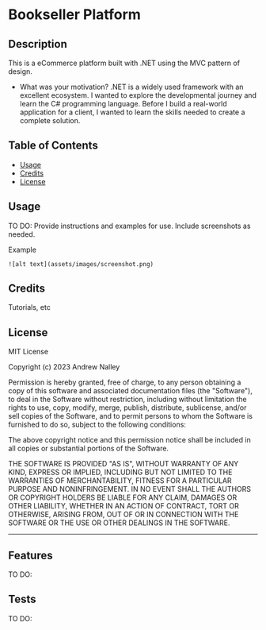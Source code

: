 # Bookseller Platform

## Description

This is a eCommerce platform built with .NET using the MVC pattern of design. 

- What was your motivation?
.NET is a widely used framework with an excellent ecosystem. I wanted to explore the developmental journey and learn the C# programming language. Before I build a real-world application for a client, I wanted to learn the skills needed to create a complete solution. 


## Table of Contents 

- [Usage](#usage)
- [Credits](#credits)
- [License](#license)


## Usage

TO DO: Provide instructions and examples for use. Include screenshots as needed.

Example

    ![alt text](assets/images/screenshot.png)


## Credits

Tutorials, etc


## License

MIT License

Copyright (c) 2023 Andrew Nalley

Permission is hereby granted, free of charge, to any person obtaining a copy
of this software and associated documentation files (the "Software"), to deal
in the Software without restriction, including without limitation the rights
to use, copy, modify, merge, publish, distribute, sublicense, and/or sell
copies of the Software, and to permit persons to whom the Software is
furnished to do so, subject to the following conditions:

The above copyright notice and this permission notice shall be included in all
copies or substantial portions of the Software.

THE SOFTWARE IS PROVIDED "AS IS", WITHOUT WARRANTY OF ANY KIND, EXPRESS OR
IMPLIED, INCLUDING BUT NOT LIMITED TO THE WARRANTIES OF MERCHANTABILITY,
FITNESS FOR A PARTICULAR PURPOSE AND NONINFRINGEMENT. IN NO EVENT SHALL THE
AUTHORS OR COPYRIGHT HOLDERS BE LIABLE FOR ANY CLAIM, DAMAGES OR OTHER
LIABILITY, WHETHER IN AN ACTION OF CONTRACT, TORT OR OTHERWISE, ARISING FROM,
OUT OF OR IN CONNECTION WITH THE SOFTWARE OR THE USE OR OTHER DEALINGS IN THE
SOFTWARE.

---


## Features

TO DO:

## Tests

TO DO:
